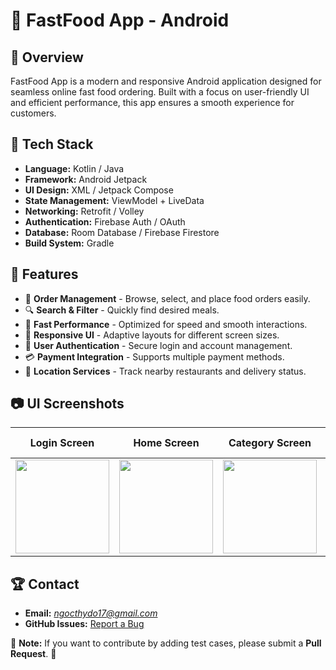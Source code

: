 # 🍔 FastFood App - Android

## 🚀 Overview
FastFood App is a modern and responsive Android application designed for seamless online fast food ordering. Built with a focus on user-friendly UI and efficient performance, this app ensures a smooth experience for customers.

## 📱 Tech Stack
- **Language:** Kotlin / Java
- **Framework:** Android Jetpack
- **UI Design:** XML / Jetpack Compose
- **State Management:** ViewModel + LiveData
- **Networking:** Retrofit / Volley
- **Authentication:** Firebase Auth / OAuth
- **Database:** Room Database / Firebase Firestore
- **Build System:** Gradle

## 📌 Features
- 🛒 **Order Management** - Browse, select, and place food orders easily.
- 🔍 **Search & Filter** - Quickly find desired meals.
- 🚀 **Fast Performance** - Optimized for speed and smooth interactions.
- 🎨 **Responsive UI** - Adaptive layouts for different screen sizes.
- 🔐 **User Authentication** - Secure login and account management.
- 💳 **Payment Integration** - Supports multiple payment methods.
- 📍 **Location Services** - Track nearby restaurants and delivery status.

## 📷 UI Screenshots

| Login Screen | Home Screen | Category Screen | Detail Product Screen | Cart Product Screen |
|-------------|------------|----------------------|----------------|----------------|
| <img src="https://github.com/user-attachments/assets/63c76f42-6079-4582-adcf-3e3f4088f1cd" width="150" > | <img src="https://github.com/user-attachments/assets/94076186-d393-48fb-89ba-2da1d1a970ac" width="150"> | <img src="https://github.com/user-attachments/assets/67d2bc21-61c6-4646-968c-08787d8ffeb4" width="150" > | <img src="https://github.com/user-attachments/assets/87ecd099-1136-4086-85a2-f75cd1acbb13" width="150"> | <img src="https://github.com/user-attachments/assets/f0dc38aa-a8cb-4dbf-bbd4-cdf491f5c550" width="150" > |


## 🏆 Contact
- **Email:** *ngocthydo17@gmail.com*  
- **GitHub Issues:** [Report a Bug](https://github.com/ngocthydo17/manual-test-wedding-booking/issues)  

📌 **Note:** If you want to contribute by adding test cases, please submit a **Pull Request**. 🚀  

